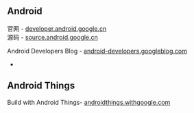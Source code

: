 ## Android

官网 - [developer.android.google.cn](https://developer.android.google.cn/)  
源码 - [source.android.google.cn](https://source.android.google.cn/)  

Android Developers Blog - [android-developers.googleblog.com](https://android-developers.googleblog.com/)  
- []()  

## Android Things

Build with Android Things- [androidthings.withgoogle.com](https://androidthings.withgoogle.com/) 